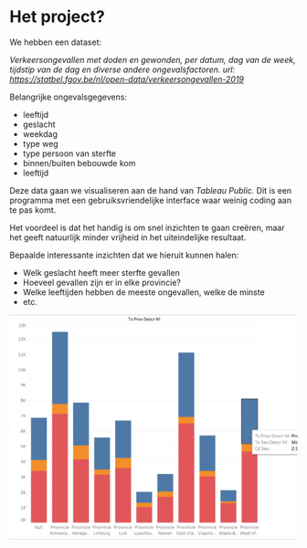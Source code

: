 # Het project?

We hebben een dataset: 

*Verkeersongevallen met doden en gewonden, per datum, dag van de week, tijdstip van de dag en diverse andere ongevalsfactoren. 
url: https://statbel.fgov.be/nl/open-data/verkeersongevallen-2019*

Belangrijke ongevalsgegevens:

- leeftijd
- geslacht
- weekdag
- type weg
- type persoon van sterfte
- binnen/buiten bebouwde kom
- leeftijd

Deze data gaan we visualiseren aan de hand van *Tableau Public.* Dit is een programma met een gebruiksvriendelijke interface waar weinig coding aan te pas komt. 

Het voordeel is dat het handig is om snel inzichten te gaan creëren, maar het geeft natuurlijk minder vrijheid in het uiteindelijke resultaat. 

Bepaalde interessante inzichten dat we hieruit kunnen halen:

- Welk geslacht heeft meer sterfte gevallen
- Hoeveel gevallen zijn er in elke provincie?
- Welke leeftijden hebben de meeste ongevallen, welke de minste
- etc.

![example](../assets/ex.png)